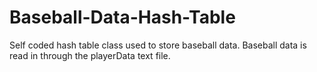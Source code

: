 # Baseball-Data-Hash-Table
Self coded hash table class used to store baseball data.
Baseball data is read in through the playerData text file.
